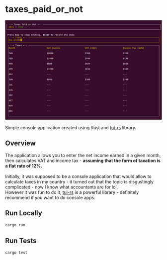 # taxes_paid_or_not
<p align="center">
  <img src="https://github.com/M-Komorek/taxes_paid_or_not/blob/main/screen/app_demo.png">
</p>

Simple console application created using Rust and [tui-rs](https://github.com/fdehau/tui-rs) library.

## Overview
The application allows you to enter the net income earned in a given month, then calculates VAT and income tax -  <b>assuming that the form of taxation is a flat rate of 12%.</b>
<br/>
<br/>
Initially, it was supposed to be a console application that would allow to calculate taxes in my country - it turned out that the topic is disgustingly complicated - now I know what accountants are for lol.
<br/>
However it was fun to do it, [tui-rs](https://github.com/fdehau/tui-rs) is a powerful library - definitely recommend if you want to do console apps.

## Run Locally

```bash
cargo run
```

## Run Tests
```bash
cargo test
```
